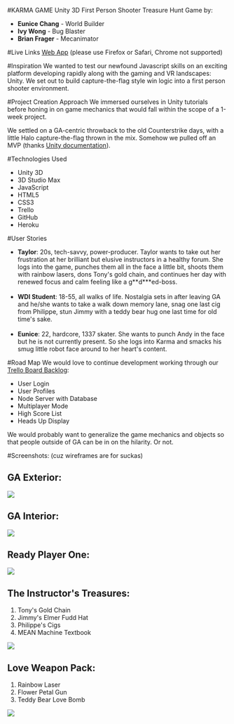 #KARMA GAME
Unity 3D First Person Shooter Treasure Hunt Game by:
<ul>
 <li><strong>Eunice Chang</strong> - World Builder</li>
 <li><strong>Ivy Wong</strong> - Bug Blaster</li>
 <li><strong>Brian Frager</strong> - Mecanimator</li>
</ul>

#Live Links
<a href="http://karma-game.herokuapp.com/" target="_blank">Web App</a> (please use Firefox or Safari, Chrome not supported)

#Inspiration
We wanted to test our newfound Javascript skills on an exciting platform developing rapidly along with the gaming and VR landscapes: Unity. We set out to build capture-the-flag style win logic into a first person shooter environment.

#Project Creation Approach
We immersed ourselves in Unity tutorials before honing in on game mechanics that would fall within the scope of a 1-week project.

We settled on a GA-centric throwback to the old Counterstrike days, with a little Halo capture-the-flag thrown in the mix. Somehow we pulled off an MVP (thanks <a href="http://docs.unity3d.com/ScriptReference/" target="_blank">Unity documentation</a>).

#Technologies Used
<ul>
	<li>Unity 3D</li>
	<li>3D Studio Max</li>
	<li>JavaScript</li>
	<li>HTML5</li>
	<li>CSS3</li>
	<li>Trello</li>
	<li>GitHub</li>
	<li>Heroku</li>
</ul>

#User Stories
<ul>
 	<li><strong>Taylor</strong>: 20s, tech-savvy, power-producer. Taylor wants to take out her frustration at her brilliant but elusive instructors in a healthy forum. She logs into the game, punches them all in the face a little bit, shoots them with rainbow lasers, dons Tony's gold chain, and continues her day with renewed focus and calm feeling like a g**d***ed-boss.</li><br>
 	<li><strong>WDI Student</strong>: 18-55, all walks of life. Nostalgia sets in after leaving GA and he/she wants to take a walk down memory lane, snag one last cig from Philippe, stun Jimmy with a teddy bear hug one last time for old time's sake.</li><br>
 	<li><strong>Eunice</strong>: 22, hardcore, 1337 skater. She wants to punch Andy in the face but he is not currently present. So she logs into Karma and smacks his smug little robot face around to her heart's content.</li>
</ul>

#Road Map
We would love to continue development working through our <a href="https://trello.com/b/RlWYsuPf/karma-game" target="_blank">Trello Board Backlog</a>:
<ul>
<li>User Login</li>
<li>User Profiles</li>
<li>Node Server with Database</li>
<li>Multiplayer Mode</li>
<li>High Score List</li>
<li>Heads Up Display</li>
</ul>

We would probably want to generalize the game mechanics and objects so that people outside of GA can be in on the hilarity. Or not.

#Screenshots:
(cuz wireframes are for suckas)
<h2>GA Exterior:</h2>
<img src="http://imgur.com/APzu35n">

<h2>GA Interior:</h2>
<img src="http://imgur.com/gUrDhDj">

<h2>Ready Player One:</h2>
<img src="http://imgur.com/2Of5kXt">

<h2>The Instructor's Treasures:</h2>
<ol>
	<li>Tony's Gold Chain</li>
	<li>Jimmy's Elmer Fudd Hat</li>
	<li>Philippe's Cigs</li>
	<li>MEAN Machine Textbook</li>
</ol>
<img src="http://imgur.com/i17oDLi">

<h2>Love Weapon Pack:</h2>
<ol>
	<li>Rainbow Laser</li>
	<li>Flower Petal Gun</li>
	<li>Teddy Bear Love Bomb</li>
</ol>
<img src="http://imgur.com/VaC1G6X">
